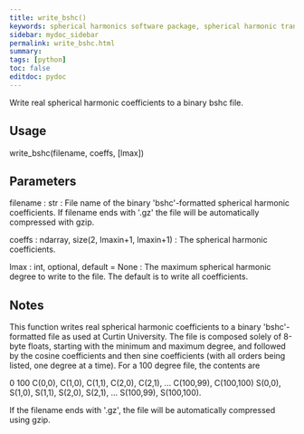 ```yaml
---
title: write_bshc()
keywords: spherical harmonics software package, spherical harmonic transform, legendre functions, multitaper spectral analysis, Python, gravity, magnetic field
sidebar: mydoc_sidebar
permalink: write_bshc.html
summary:
tags: [python]
toc: false
editdoc: pydoc
---
```


Write real spherical harmonic coefficients to a binary bshc file.

## Usage

write_bshc(filename, coeffs, [lmax])

## Parameters

filename : str
:   File name of the binary 'bshc'-formatted spherical harmonic
    coefficients. If filename ends with '.gz' the file will be
    automatically compressed with gzip.

coeffs : ndarray, size(2, lmaxin+1, lmaxin+1)
:   The spherical harmonic coefficients.

lmax : int, optional, default = None
:   The maximum spherical harmonic degree to write to the file. The
    default is to write all coefficients.

## Notes

This function writes real spherical harmonic coefficients to a binary
'bshc'-formatted file as used at Curtin University. The file is composed
solely of 8-byte floats, starting with the minimum and maximum degree,
and followed by the cosine coefficients and then sine coefficients
(with all orders being listed, one degree at a time). For a 100 degree
file, the contents are

0 100
C(0,0), C(1,0), C(1,1), C(2,0), C(2,1), ... C(100,99), C(100,100)
S(0,0), S(1,0), S(1,1), S(2,0), S(2,1), ... S(100,99), S(100,100).

If the filename ends with '.gz', the file will be automatically
compressed using gzip.

